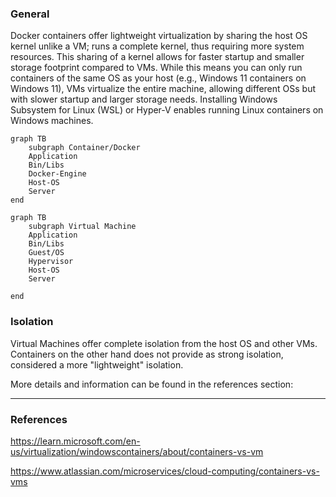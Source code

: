 ### General
Docker containers offer lightweight virtualization by sharing the host OS kernel unlike a VM; runs a complete kernel, thus requiring more system resources. This sharing of a kernel allows for faster startup and smaller storage footprint compared to VMs. While this means you can only run containers of the same OS as your host (e.g., Windows 11 containers on Windows 11), VMs virtualize the entire machine, allowing different OSs but with slower startup and larger storage needs. Installing Windows Subsystem for Linux (WSL) or Hyper-V enables running Linux containers on Windows machines.

```mermaid
graph TB
    subgraph Container/Docker
    Application
    Bin/Libs
    Docker-Engine
    Host-OS
    Server
end
```

```mermaid
graph TB
    subgraph Virtual Machine
    Application
    Bin/Libs
    Guest/OS
    Hypervisor
    Host-OS
    Server
    
end
```

### Isolation
Virtual Machines offer complete isolation from the host OS and other VMs. Containers on the other hand does not provide as strong isolation, considered a more "lightweight" isolation.

More details and information can be found in the references section: 

---
### References
https://learn.microsoft.com/en-us/virtualization/windowscontainers/about/containers-vs-vm

https://www.atlassian.com/microservices/cloud-computing/containers-vs-vms
